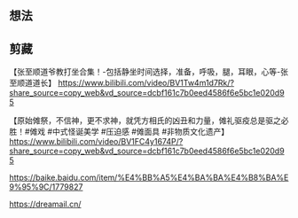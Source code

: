 ## 想法



## 剪藏

【张至顺道爷教打坐合集！-包括静坐时间选择，准备，呼吸，腿，耳眼，心等-张至顺道道长】 https://www.bilibili.com/video/BV1Tw4m1d7Rk/?share_source=copy_web&vd_source=dcbf161c7b0eed4586f6e5bc1e020d95

【原始傩祭，不信神，更不求神，就凭方相氏的凶丑和力量，傩礼驱疫总是驱之必胜！#傩戏 #中式怪诞美学 #压迫感 #傩面具 #非物质文化遗产】 https://www.bilibili.com/video/BV1FC4y1674P/?share_source=copy_web&vd_source=dcbf161c7b0eed4586f6e5bc1e020d95

https://baike.baidu.com/item/%E4%BB%A5%E4%BA%BA%E4%B8%BA%E9%95%9C/1779827

https://dreamail.cn/

